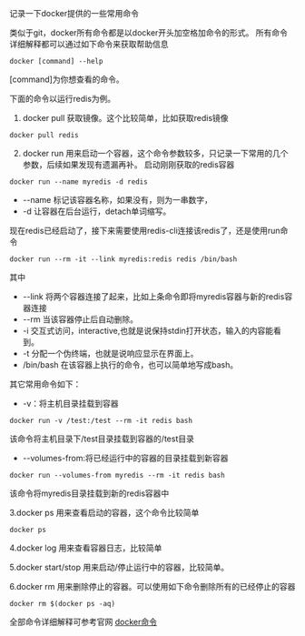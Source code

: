 记录一下docker提供的一些常用命令

类似于git，docker所有命令都是以docker开头加空格加命令的形式。
所有命令详细解释都可以通过如下命令来获取帮助信息
```
docker [command] --help
```
[command]为你想查看的命令。

下面的命令以运行redis为例。

1. docker pull
	获取镜像。这个比较简单，比如获取redis镜像
```
docker pull redis
```
2. docker run
	用来启动一个容器，这个命令参数较多，只记录一下常用的几个参数，后续如果发现有遗漏再补。
启动刚刚获取的redis容器
```
docker run --name myredis -d redis
```

* --name
标记该容器名称，如果没有，则为一串数字，
* -d
让容器在后台运行，detach单词缩写。

现在redis已经启动了，接下来需要使用redis-cli连接该redis了，还是使用run命令
```
docker run --rm -it --link myredis:redis redis /bin/bash
```
其中

* --link
将两个容器连接了起来，比如上条命令即将myredis容器与新的redis容器连接
* --rm
当该容器停止后自动删除。
* -i
交互式访问，interactive,也就是说保持stdin打开状态，输入的内容能看到。
* -t
分配一个伪终端，也就是说响应显示在界面上。
* /bin/bash
在该容器上执行的命令，也可以简单地写成bash。

其它常用命令如下：

* -v：将主机目录挂载到容器
```
docker run -v /test:/test --rm -it redis bash
```
该命令将主机目录下/test目录挂载到容器的/test目录

* --volumes-from:将已经运行中的容器的目录挂载到新容器
```
docker run --volumes-from myredis --rm -it redis bash
```
该命令将myredis目录挂载到新的redis容器中

3.docker ps
用来查看启动的容器，这个命令比较简单
```
docker ps
```
4.docker log
用来查看容器日志，比较简单

5.docker start/stop
用来启动/停止运行中的容器，比较简单。

6.docker rm
用来删除停止的容器。可以使用如下命令删除所有的已经停止的容器
```
docker rm $(docker ps -aq)
```

全部命令详细解释可参考官网 [docker命令](https://docs.docker.com/engine/reference/commandline/docker/)

